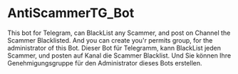 # AntiScammerTG_Bot
This bot for Telegram, can BlackList any Scammer, and post on Channel the Scammer Blacklisted. And you can create you'r permits group, for the administrator of this Bot.  Dieser Bot für Telegramm, kann BlackList jeden Scammer, und posten auf Kanal die Scammer Blacklist. Und Sie können Ihre Genehmigungsgruppe für den Administrator dieses Bots erstellen.
